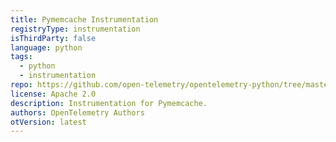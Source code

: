 ```yaml
---
title: Pymemcache Instrumentation
registryType: instrumentation
isThirdParty: false
language: python
tags:
  - python
  - instrumentation
repo: https://github.com/open-telemetry/opentelemetry-python/tree/master/instrumentation/opentelemetry-instrumentation-pymemcache
license: Apache 2.0
description: Instrumentation for Pymemcache.
authors: OpenTelemetry Authors
otVersion: latest
---
```

